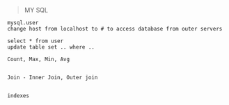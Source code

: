 > MY SQL


    mysql.user
    change host from localhost to # to access database from outer servers

    select * from user
    update table set .. where ..

    Count, Max, Min, Avg


    Join - Inner Join, Outer join


    indexes


